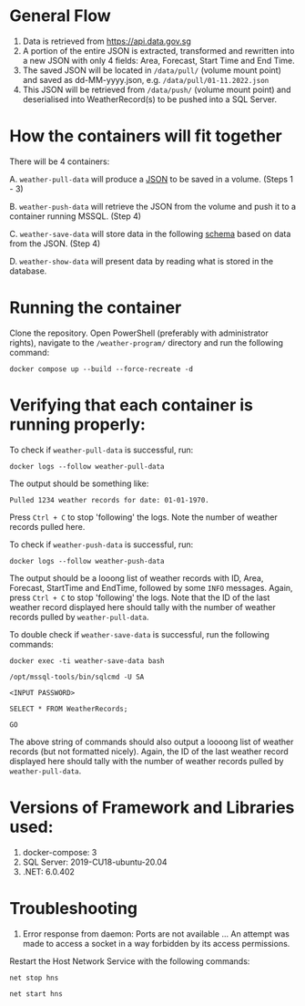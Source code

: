 # General Flow
1. Data is retrieved from https://api.data.gov.sg
2. A portion of the entire JSON is extracted, transformed and rewritten into a new JSON with only 4 fields: Area, Forecast, Start Time and End Time.
3. The saved JSON will be located in `/data/pull/` (volume mount point) and saved as dd-MM-yyyy.json, e.g. `/data/pull/01-11.2022.json`
4. This JSON will be retrieved from `/data/push/` (volume mount point) and deserialised into WeatherRecord(s) to be pushed into a SQL Server.

# How the containers will fit together
There will be 4 containers:

A. `weather-pull-data` will produce a [JSON](https://github.com/vms3-demo-purpose/weather-program/files/9934735/01-11-2022.json.txt)
to be saved in a volume. (Steps 1 - 3)

B. `weather-push-data` will retrieve the JSON from the volume and push it to a container running MSSQL. (Step 4)

C. `weather-save-data` will store data in the following [schema](https://github.com/vms3-demo-purpose/weather-program/files/9934736/CREATE_TABLE.sql.txt) based on data from the JSON. (Step 4)

D. `weather-show-data` will present data by reading what is stored in the database.

# Running the container
Clone the repository. Open PowerShell (preferably with administrator rights), navigate to the `/weather-program/` directory and run the following command:

`docker compose up --build --force-recreate -d`

# Verifying that each container is running properly:

To check if `weather-pull-data` is successful, run: 

`docker logs --follow weather-pull-data`

The output should be something like:

`Pulled 1234 weather records for date: 01-01-1970.`

Press `Ctrl + C` to stop 'following' the logs. Note the number of weather records pulled here.

To check if `weather-push-data` is successful, run:

`docker logs --follow weather-push-data`

The output should be a looong list of weather records with ID, Area, Forecast, StartTime and EndTime, followed by some `INFO` messages. Again, press `Ctrl + C` to stop 'following' the logs. Note that the ID of the last weather record displayed here should tally with the number of weather records pulled by `weather-pull-data`.

To double check if `weather-save-data` is successful, run the following commands:

`docker exec -ti weather-save-data bash`

`/opt/mssql-tools/bin/sqlcmd -U SA`

`<INPUT PASSWORD>`

`SELECT * FROM WeatherRecords;`

`GO`

The above string of commands should also output a loooong list of weather records (but not formatted nicely). Again, the ID of the last weather record displayed here should tally with the number of weather records pulled by `weather-pull-data`.

# Versions of Framework and Libraries used:
1. docker-compose: 3
2. SQL Server: 2019-CU18-ubuntu-20.04
3. .NET: 6.0.402

# Troubleshooting
1. Error response from daemon: Ports are not available ... An attempt was made to access a socket in a way forbidden by its access permissions.

Restart the Host Network Service with the following commands:
  
`net stop hns`
  
`net start hns`


